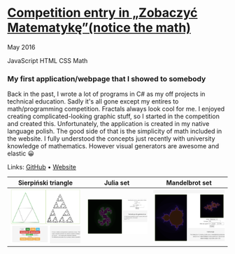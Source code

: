 # [Competition entry in „Zobaczyć Matematykę”(notice the math)](/)

May 2016

<p class="tags">
    <span class="uk-label">JavaScript</span>
    <span class="uk-label">HTML</span>
    <span class="uk-label">CSS</span>
    <span class="uk-label">Math</span>
</p>

### My first application/webpage that I showed to somebody

Back in the past, I wrote a lot of programs in C# as my off projects in technical education. Sadly it's all gone except my entires to math/programming competition. Fractals always look cool for me. I enjoyed creating complicated-looking graphic stuff, so I started in the competition and created this. Unfortunately, the application is created in my native language polish. The good side of that is the simplicity of math included in the website. I fully understood the concepts just recently with university knowledge of mathematics. However visual generators are awesome and elastic 😀

Links:
[GitHub](https://github.com/sekkabak/ZobaczycMatematyke)
•
[Website](https://sekkabak.github.io/ZobaczycMatematyke/html/)

Sierpiński triangle                      |  Julia set                                | Mandelbrot set
:---------------------------------------:|:-----------------------------------------:|:---------------------------------------:
![](images/zobaczyc-matematyke1/01.PNG)  | ![](images/zobaczyc-matematyke1/02.PNG)   | ![](images/zobaczyc-matematyke1/03.PNG)


